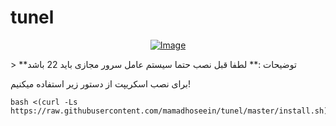 # tunel

<p align="center"><a href="#"><img src="[https://img.freepik.com/free-photo/3d-internet-secuirty-badge_1048-18106.jpg?t=st=1720781273~exp=1720784873~hmac=81254ec2120fc3ba63a45e21399ef0cf29a6d60c3a04e5e7c1ecc9d9eace2c60&w=740](https://img.freepik.com/free-vector/3d-earth-graphic-symbolizing-global-trade-illustration_456031-125.jpg?t=st=1720780951~exp=1720784551~hmac=1291b8f92757a49f0fbf1021337ad76963d1bba08e3a5c03a8227d8f73fbcfb0&w=1380)" alt="Image"></a></p>
> **توضیحات :** لطفا قبل نصب حتما سیستم عامل سرور مجازی باید 22 باشد

برای نصب اسکریپت از دستور زیر استفاده میکنیم!

```
bash <(curl -Ls https://raw.githubusercontent.com/mamadhoseein/tunel/master/install.sh)
```
